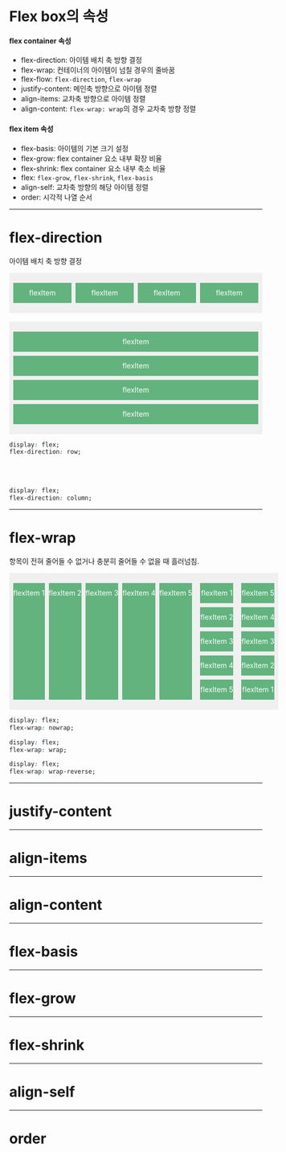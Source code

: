 # Flex box의 속성

#### flex container 속성

- flex-direction: 아이템 배치 축 방향 결정
- flex-wrap: 컨테이너의 아이템이 넘칠 경우의 줄바꿈
- flex-flow: `flex-direction`, `flex-wrap`
- justify-content: 메인축 방향으로 아이템 정렬
- align-items: 교차축 방향으로 아이템 정렬
- align-content: `flex-wrap: wrap`의 경우 교차축 방향 정렬

#### flex item 속성

- flex-basis: 아이템의 기본 크기 설정
- flex-grow: flex container 요소 내부 확장 비율
- flex-shrink: flex container 요소 내부 축소 비율
- flex: `flex-grow`, `flex-shrink`, `flex-basis`
- align-self: 교차축 방향의 해당 아이템 정렬
- order: 시각적 나열 순서

<style>
    h4 {
        @apply mt-2;
    }
    li {
        @apply text-[16px];
    }
</style>

---

# flex-direction

아이템 배치 축 방향 결정

<div grid="~ cols-2 gap-8">

<div>

<div class="flex">
    <div class="flex-item">flexItem</div>
    <div class="flex-item">flexItem</div>
    <div class="flex-item">flexItem</div>
    <div class="flex-item">flexItem</div>
</div>

<br>

<div class="flex flex-column">
    <div class="flex-item">flexItem</div>
    <div class="flex-item">flexItem</div>
    <div class="flex-item">flexItem</div>
    <div class="flex-item">flexItem</div>
</div>

</div>

<div>


```css
display: flex;
flex-direction: row;
```

<br>
<br>

```css
display: flex;
flex-direction: column;
```

</div>

</div>

<style>
    .flex {
        display: flex;
        background: #f0f0f0;
        padding: 20px 8px;
        gap: 8px;
    }
    .flex-column {
        flex-direction: column;
    }
    .flex-item {
        flex: 1;
        background-color: #62b37e;
        color: white;
        text-align: center;        
        line-height: 50px;
    }
</style>

---

# flex-wrap

항목이 전혀 줄어들 수 없거나 충분히 줄어들 수 없을 때 흘러넘침.

<div grid="~ cols-2 gap-8">

<div class="flex-col gap-4" style="display:flex;">

<div class="flex">
    <div class="flex-item">flexItem 1</div>
    <div class="flex-item">flexItem 2</div>
    <div class="flex-item">flexItem 3</div>
    <div class="flex-item">flexItem 4</div>
    <div class="flex-item">flexItem 5</div>
</div>

<div class="flex" style="flex-wrap: wrap;">
    <div class="flex-item">flexItem 1</div>
    <div class="flex-item">flexItem 2</div>
    <div class="flex-item">flexItem 3</div>
    <div class="flex-item">flexItem 4</div>
    <div class="flex-item">flexItem 5</div>
</div>

<div class="flex" style="flex-wrap: wrap-reverse;">
    <div class="flex-item">flexItem 1</div>
    <div class="flex-item">flexItem 2</div>
    <div class="flex-item">flexItem 3</div>
    <div class="flex-item">flexItem 4</div>
    <div class="flex-item">flexItem 5</div>
</div>


</div>

<div>

```css
display: flex;
flex-wrap: nowrap;
```

<div class="pb-10"></div>

```css
display: flex;
flex-wrap: wrap;
```

<div class="pb-20"></div>

```css
display: flex;
flex-wrap: wrap-reverse;
```

</div>

</div>

<style>
    .flex {
        display: flex;
        background: #f0f0f0;
        padding: 20px 8px;
        gap: 8px;
    }
    .flex-column {
        flex-direction: column;
    }
    .flex-item {
        white-space: nowrap;
        background-color: #62b37e;
        color: white;
        text-align: center;        
        line-height: 40px;
    }
</style>


---

# justify-content

---

# align-items

---

# align-content

---

# flex-basis

---

# flex-grow

---

# flex-shrink

---

# align-self

---

# order
